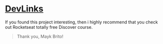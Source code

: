 # [DevLinks](https://liarleycodie.github.io/devlinks/)

If you found this project interesting, then i highly recommend that you check out
Rocketseat totally free Discover course.

> Thank you, Mayk Brito!

